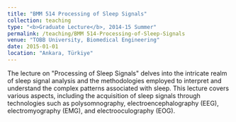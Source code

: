 ```yaml
---
title: "BMM 514 Processing of Sleep Signals"
collection: teaching
type: "<b>Graduate Lecture</b>, 2014-15 Summer"
permalink: /teaching/BMM 514-Processing-of-Sleep-Signals
venue: "TOBB University, Biomedical Engineering"
date: 2015-01-01
location: "Ankara, Türkiye"
---
```


The lecture on "Processing of Sleep Signals" delves into the intricate realm of sleep signal analysis and the methodologies employed to interpret and understand the complex patterns associated with sleep. This lecture covers various aspects, including the acquisition of sleep signals through technologies such as polysomnography, electroencephalography (EEG), electromyography (EMG), and electrooculography (EOG).